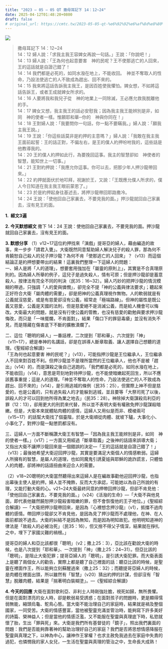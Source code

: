 ```yaml
---
title: "2023 – 05 – 05 QT 撒母耳記下 14：12~24"
date: 2025-04-12T01:48:20+0800
draft: false
# original_url: https://cmtc.tw/2023-05-05-qt-%e6%92%92%e6%af%8d%e8%80%b3%e8%a8%98%e4%b8%8b-14%ef%bc%9a1224
---
```


![](/images/qt.jpg)
> 撒母耳記下 14：12\~24  
> 14：12 婦人說：「求我主我王容婢女再說一句話。」王說：「你說吧！」  
> 14：13 婦人說：「王為何也起意要害　神的民呢？王不使那逃亡的人回來，王的這話就是自證己錯了！  
> 14：14 我們都是必死的，如同水潑在地上，不能收回。　神並不奪取人的性命，乃設法使逃亡的人不致成為趕出、回不來的。  
> 14：15 我來將這話告訴我主我王，是因百姓使我懼怕。婢女想，不如將這話告訴王，或者王成就婢女所求的。  
> 14：16 人要將我和我兒子從　神的地業上一同除滅，王必應允救我脫離他的手。  
> 14：17 婢女又想，我主我王的話必安慰我；因為我主我王能辨別是非，如同　神的使者一樣。惟願耶和華─你的　神與你同在！」  
> 14：18 王對婦人說：「我要問你一句話，你一點不要瞞我。」婦人說：「願我主我王說。」  
> 14：19 王說：「你這些話莫非是約押的主意嗎？」婦人說：「我敢在我主我王面前起誓：王的話正對，不偏左右，是王的僕人約押吩咐我的，這些話是他教導我的。  
> 14：20 王的僕人約押如此行，為要挽回這事。我主的智慧卻如　神使者的智慧，能知世上一切事。」  
> 14：21 王對約押說：「我應允你這事。你可以去，把那少年人押沙龍帶回來。」  
> 14：22 約押就面伏於地叩拜，祝謝於王，又說：「王既應允僕人所求的，僕人今日知道在我主我王眼前蒙恩了。」  
> 14：23 於是約押起身往基述去，將押沙龍帶回耶路撒冷。  
> 14：24 王說：「使他回自己家裏去，不要見我的面。」押沙龍就回自己家裏去，沒有見王的面。

**1.  經文3遍**

**2. 今天默想經文**
撒下 14：24 王說：使他回自己家裏去，不要見我的面。押沙龍就回自己家裏去，沒有見王的面。

**3. 默想分享**
（1）v12\~17這位約押找來「演戲」提哥亞的婦人，藉由編造的故事，來一步步「請君入甕」。大衛既然同意幫助婦人解決兒子的殺人罪，那為何不肯饒恕自己殺人的兒子押沙龍？為何不肯「使那逃亡的人回來」？（v13）而這個結論正是約押想要帶出的結果！這裏我們整理一下這婦人的問題：  
一、婦人是將「人的道理」，想要套用強加在「屬靈的原則上」，其實是不合真理原則的。因為婦人所舉的例子，這兒子是過失殺人，情有可原；但是押沙龍卻是蓄意殺人，按律法有完全不同的判決（民35：16\~32）。婦人巧妙的把押沙龍的情況模糊的帶過，只強調「人的愛與憐憫」，卻完全不提「神的公義與律法要求」；聽起來正好符合大衛「屬肉體的需要」，卻是把神的公義真理視作無物。人的軟弱就是有公義就沒慈愛，或是有慈愛卻沒有公義，經常走「極端路線」。但神的屬性是既公義又慈愛，公義是天國的法則，但是慈愛絕不是消滅公義，而是給人機會可以悔改。大衛最大的問題，就是沒有行使公義的管教，也沒有慈愛的勸勉與要求押沙龍悔改，而只是「一味擺爛，不肯面對」，結果「傷口下的罪惡毒瘡」並沒有消失不見，而是隱藏在傷害底下不斷的擴散潰爛了。

二、這位「聰明的婦人」一番話裡，二次提到「耶和華」、六次提到「神」（v11\~17），總是奉神的名講話，卻是在誤導人斷章取義、讓人選擇自己想聽的道理。《聖經綜合解讀》—  
「王為何也起意要害 神的民呢？」（v13），可能指押沙龍是王位繼承人，王位繼承人不回來對百姓不利。但押沙龍並不是理所當然的王位繼承人，他也不是被「趕出」（v14）的，而是謀殺之後自己逃跑的。「我們都是必死的，如同水潑在地上，不能收回」（v14），意思是苛刻地對待押沙龍，也不能使暗嫩起死回生，所以不應該舊事重提；這是人的道理。「神並不奪取人的性命，乃設法使逃亡的人不致成為趕出、回不來的」（v14），是引用逃城的條例（民35：25），但實際上神不但是慈愛的，也是公義的，只有過失殺人的才能躲到逃城，並且要等「大祭司死了以後，誤殺人的才可以回到他所得為業之地去」（民35：28）。神除掉大衛謀殺烏利亞的罪（12：13），卻用更大的刑罰來代替，所以並不表明大衛有權赦免押沙龍謀殺暗嫩。但是，大衛本來就體貼肉體的感情，這婦人又用似是而非、模棱兩可（v15\~17）的話幫大衛找了個臺階，於是大衛順從肉體、就坡下驢，大事化小、小事化了，對押沙龍一點懲罰都沒有。

三、這婦人一方面不斷稱讚大衛王有智慧—「因為我主我王能辨別是非，如同　神的使者一樣。」（v17）；一方面又用經過「斷章取義」之後神的話語來誤導大衛；又指出大衛不讓押沙龍回來是一個錯誤的決定—「王的這話就是自證己錯了！」（v13）；最後她希望大衛迎回押沙龍，其實是要滿足大衛個人的情感軟弱。這婦人所擁有的智慧，是屬人的道理，也如同魔鬼引誘夏娃與耶穌的詭詐謊言，只體恤人的肉體，卻將神的話語扭曲來迎合人的需要。

（2）v18\~20聰明的大衛當然聽得出來這婦人是在編故事勸他迎回押沙龍，也指出幕後主使人是約押。婦人並不掩飾，反而大方承認，可能她以為自己所說的有理，又能打動大衛的心。v21\~24大衛最終同意約押帶回押沙龍，但卻不肯見他：「使他回自己家裏去，不要見我的面。」（v24）《活潑的生命》—「大衛不與他見面，即代表他雖然饒恕押沙龍殺害暗嫩的罪，但不會恢復他的王子地位。」《聖經綜合解讀》—「大衛把押沙龍帶回來，是因為『心裡想念押沙龍』（v1），抵擋不過肉體的感情。帶回押沙龍卻又不肯見他，是因為見了押沙龍而不處理他，在神、在人面前都說不過去。大衛的糾結不是因為無知，而是因為明知故犯。他明明知道神的律法是「故殺人的必被治死」（民35：16），但又捨不得父子情深，結果就在掙扎之中，埋下了家國災難的禍根。」

提哥亞的婦人和亞比該都很「聰明」（v2；撒上25：3），亞比該在勸說大衛的時候，也是八次提到「耶和華」、一次提到「神」（撒上25：24\~31）。但亞比該的「聰明」，是阻止大衛犯罪；提哥亞婦人的「聰明」，是引誘大衛犯罪。而大衛表面上是聽了兩個女人的勸告，實際上都是聽了自己裡面的話：聽亞比該的時候，是聖靈在裡面作王，所以能夠立刻蘇醒過來（撒上25：32）；而聽提哥亞婦人的時候，是肉體在裡面出頭，所以雖然有「智慧」（v20）猜出約押的計謀，但卻沒有「智慧」脫離肉體，結果是「揣著明白裝糊塗」。—《聖經綜合解讀》

**4. 今天的回應**
大衛在面對歌利亞、非利士人時剛強壯膽，視死如歸，無所畏懼。但是在面對漂亮的女人時，卻是軟弱易受誘惑；在面對孩子的問題時，更是顯得懦弱無能，縮頭烏龜、鴕鳥心態。當大衛不能治理自己的家庭時，結果就是禍及整個國家，一同受苦。大衛的情感豐富，當他被聖靈充滿並管治時，能夠寫下許多美好的詩篇、榮神益人；但是當他的情感泛濫，又不能服在聖靈與真理底下時，私慾就懷了胎，生出「罪與死」來。大衛是我們所有基督徒的「鏡子」，照出我們裏面的問題：我們是否能夠靠著神的幫助治理好自己的家庭？我們是否將思想情感降服在聖靈與真理之下，以神為中心，讓神作王掌權？也求主赦免我過去在家庭中失責的過犯，也憐憫我的家人女兒，一生活在聖靈與真理的管治之中，生命長大成熟！
